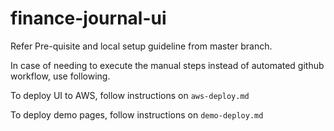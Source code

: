 # finance-journal-ui

Refer Pre-quisite and local setup guideline from master branch.

In case of needing to execute the manual steps instead of automated github workflow, use following.

To deploy UI to AWS, follow instructions on `aws-deploy.md`

To deploy demo pages, follow instructions on `demo-deploy.md`

##

